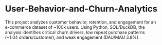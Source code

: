 # User-Behavior-and-Churn-Analytics
This project analyzes customer behavior, retention, and engagement for an e-commerce dataset of ~100k users. Using Python, SQL/DuckDB, the analysis identifies critical churn drivers, low repeat purchase patterns (~1.04 orders/customer), and weak engagement (DAU/MAU 3.8%).
